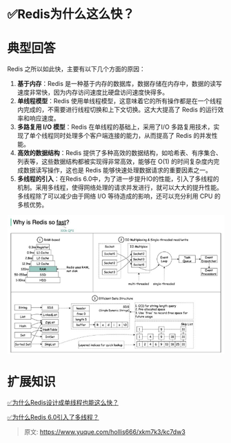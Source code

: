 # ✅Redis为什么这么快？

# 典型回答


Redis 之所以如此快，主要有以下几个方面的原因：

1. **基于内存**：Redis 是一种基于内存的数据库，数据存储在内存中，数据的读写速度非常快，因为内存访问速度比硬盘访问速度快得多。
2. **单线程模型**：Redis 使用单线程模型，这意味着它的所有操作都是在一个线程内完成的，不需要进行线程切换和上下文切换。这大大提高了 Redis 的运行效率和响应速度。
3. **多路复用 I/O 模型**：Redis 在单线程的基础上，采用了I/O 多路复用技术，实现了单个线程同时处理多个客户端连接的能力，从而提高了 Redis 的并发性能。
4. **高效的数据结构**：Redis 提供了多种高效的数据结构，如哈希表、有序集合、列表等，这些数据结构都被实现得非常高效，能够在 O(1) 的时间复杂度内完成数据读写操作，这也是 Redis 能够快速处理数据请求的重要因素之一。
5. **多线程的引入**：在Redis 6.0中，为了进一步提升IO的性能，引入了多线程的机制。采用多线程，使得网络处理的请求并发进行，就可以大大的提升性能。多线程除了可以减少由于网络 I/O 等待造成的影响，还可以充分利用 CPU 的多核优势。



![1694397993329-8fd3aee0-15fc-4115-bff8-3da1a4ab48c3.jpeg](./img/uX3HpVMwlpDC__Fz/1694397993329-8fd3aee0-15fc-4115-bff8-3da1a4ab48c3-263376.jpeg)



# 扩展知识


[✅为什么Redis设计成单线程也能这么快？](https://www.yuque.com/hollis666/xkm7k3/lrhzxqbur0eywnfu)



[✅为什么Redis 6.0引入了多线程？](https://www.yuque.com/hollis666/xkm7k3/zfpgxa93bmn9png9)



> 原文: <https://www.yuque.com/hollis666/xkm7k3/kc7dw3>
